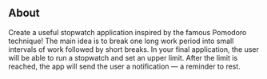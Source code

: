 ## **About**

Create a useful stopwatch application inspired by the famous Pomodoro technique! The main idea is to break one long work period into small intervals of work followed by short breaks. In your final application, the user will be able to run a stopwatch and set an upper limit. After the limit is reached, the app will send the user a notification — a reminder to rest.
